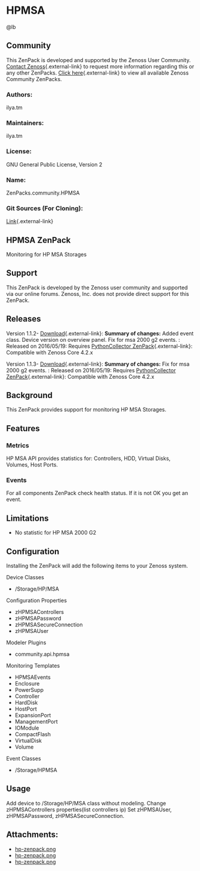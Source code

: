 # HPMSA

@lb[](img/zenpack-hp-zenpack.png)

## Community

This ZenPack is developed and supported by the Zenoss User Community.
[Contact Zenoss](https://tryit.zenoss.com/zenpack-contact/){.external-link} to
request more information regarding this or any other ZenPacks. [Click here](https://zenoss.com/product/zenpacks?f%5B0%5D=im_field_zenpack_category:1021){.external-link} to
view all available Zenoss Community ZenPacks.

### Authors:

ilya.tm

### Maintainers:

ilya.tm

### License:

GNU General Public License, Version 2

### Name:

ZenPacks.community.HPMSA

### Git Sources (For Cloning):

[Link](https://github.com/ilyatm/ZenPacks.community.HPMSA){.external-link}

## HPMSA ZenPack

Monitoring for HP MSA Storages

## Support

This ZenPack is developed by the Zenoss user community and supported via
our online forums. Zenoss, Inc. does not provide direct support for this
ZenPack.

## Releases

Version 1.1.2- [Download](https://storage.googleapis.com/zenpacks/ZenPacks.community.HPMSA/1.1.2/ZenPacks.community.HPMSA-1.1.2.egg){.external-link}:   **Summary of changes:** Added event class. Device version on
    overview panel. Fix for msa 2000 g2 events.
:   Released on 2016/05/19:   Requires [PythonCollector ZenPack](https://help.zenoss.com/display/in/PythonCollector "ZenPack:PythonCollector"){.external-link}:   Compatible with Zenoss Core 4.2.x

<!-- -->

Version 1.1.3- [Download](https://storage.googleapis.com/zenpacks/ZenPacks.community.HPMSA/1.1.3/ZenPacks.community.HPMSA-1.1.3.egg){.external-link}:   **Summary of changes:** Fix for msa 2000 g2 events.
:   Released on 2016/05/19:   Requires [PythonCollector ZenPack](https://help.zenoss.com/display/in/PythonCollector "ZenPack:PythonCollector"){.external-link}:   Compatible with Zenoss Core 4.2.x

## Background

This ZenPack provides support for monitoring HP MSA Storages.

## Features

### Metrics

HP MSA API provides statistics for: Controllers, HDD, Virtual Disks,
Volumes, Host Ports.

### Events

For all components ZenPack check health status. If it is not OK you get
an event.

## Limitations

-   No statistic for HP MSA 2000 G2

## Configuration

Installing the ZenPack will add the following items to your Zenoss
system.

<dl markdown="1">
<dt markdown="1">
Device Classes
</dt>
</dl>

-   /Storage/HP/MSA

<dl markdown="1">
<dt markdown="1">
Configuration Properties
</dt>
</dl>

-   zHPMSAControllers
-   zHPMSAPassword
-   zHPMSASecureConnection
-   zHPMSAUser

<dl markdown="1">
<dt markdown="1">
Modeler Plugins
</dt>
</dl>

-   community.api.hpmsa

<dl markdown="1">
<dt markdown="1">
Monitoring Templates
</dt>
</dl>

-   HPMSAEvents
-   Enclosure
-   PowerSupp
-   Controller
-   HardDisk
-   HostPort
-   ExpansionPort
-   ManagementPort
-   IOModule
-   CompactFlash
-   VirtualDisk
-   Volume

<dl markdown="1">
<dt markdown="1">
Event Classes
</dt>
</dl>

-   /Storage/HPMSA

## Usage

Add device to /Storage/HP/MSA class without modeling. Change
zHPMSAControllers properties(list controllers ip) Set zHPMSAUser,
zHPMSAPassword, zHPMSASecureConnection.

## Attachments:

-   [hp-zenpack.png](img/zenpack-hp-zenpack.png)
-   [hp-zenpack.png](img/zenpack-hp-zenpack.png)
-   [hp-zenpack.png](img/zenpack-hp-zenpack.png)

